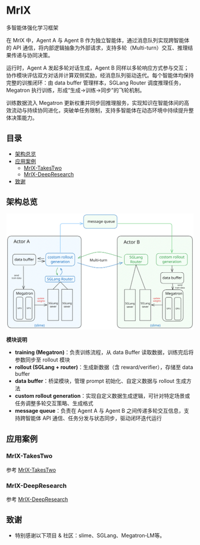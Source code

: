 # MrlX 

多智能体强化学习框架

在 MrlX 中，Agent A 与 Agent B 作为独立智能体，通过消息队列实现跨智能体的 API 通信，将内部逻辑抽象为外部请求，支持多轮（Multi-turn）交互、推理结果传递与协同决策。

运行时，Agent A 发起多轮对话生成，Agent B 同样以多轮响应方式参与交互；协作模块评估双方对话并计算双侧奖励，经消息队列驱动迭代。每个智能体均保持完整的训推闭环：由 data buffer 管理样本，SGLang Router 调度推理任务，Megatron 执行训练，形成“生成→训练→同步”的飞轮机制。

训练数据流入 Megatron 更新权重并同步回推理服务，实现知识在智能体间的高效流动与持续协同进化，突破单任务限制，支持多智能体在动态环境中持续提升整体决策能力。

## 目录

- [架构总览](#架构总览)
- [应用案例](#应用案例)
  - [MrlX-TakesTwo](#MrlX-TakesTwo)
  - [MrlX-DeepResearch](#MrlX-DeepResearch)
- [致谢](#致谢)

## 架构总览

<div align="center">
    <img src="./figs/framework.svg" alt="framework" width="600">
</div>


**模块说明**

- **training (Megatron)**：负责训练流程，从 data Buffer 读取数据，训练完后将参数同步至 rollout 模块
- **rollout (SGLang + router)**：生成新数据（含 reward/verifier），存储至 data buffer
- **data buffer**：桥梁模块，管理 prompt 初始化、自定义数据与 rollout 生成方法
- **custom rollout generation**：实现自定义数据生成逻辑，可针对特定场景或任务调整多轮交互策略、生成格式
- **message queue**：负责在 Agent A 与 Agent B 之间传递多轮交互信息，支持跨智能体 API 通信、任务分发与状态同步，驱动闭环迭代运行


## 应用案例

### MrlX-TakesTwo
参考 [MrlX-TakesTwo](MrlX-TakesTwo/README.md)

### MrlX-DeepResearch
参考 [MrlX-DeepResearch](MrlX-DeepResearch/README_QUICKSTART_zh.md)


## 致谢

- 特别感谢以下项目 & 社区：slime、SGLang、Megatron‑LM等。